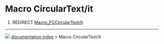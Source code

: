 # Macro CircularText/it
1.  REDIRECT [Macro_FCCircularText/it](Macro_FCCircularText/it.md)



---
![](images/Button_right.svg) [documentation index](../README.md) > Macro CircularText/it
